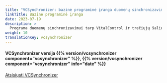 ```yaml
---
title: "VCSynchronizer: bazinė programinė įranga duomenų sinchronizavimui"
linkTitle: Bazine programinė įranga
date: 2023-07-19
description: >
  Programa duomenų sinchronizavimui tarp VitalControl ir trečiųjų šalių programų.
weight: 10
translationKey: vcsynchronizer
---
```

#### VCSynchronizer versija {{% version/vcsynchronizer component="vcsynchronizer" %}}, {{% version/vcsynchronizer component="vcsynchronizer" info="date" %}}

<a href="/download/SetupVitalControlSynchronizer.exe" role="button" class="btn btn-primary btn-lg">Atsisiųsti VCSynchronizer</a>
